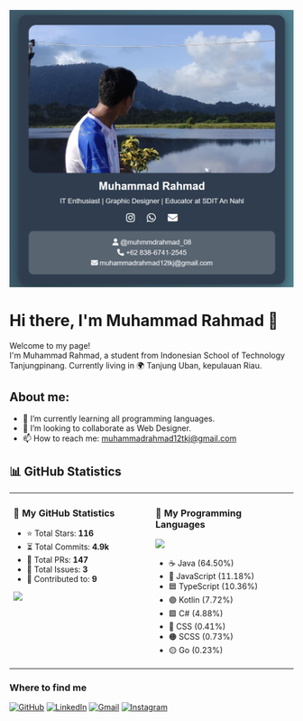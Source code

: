![My Banner](https://github.com/muhammadrahmad/muhammadrahmad/raw/main/profile.png)

# Hi there, I'm Muhammad Rahmad 👋

Welcome to my page!  
I'm Muhammad Rahmad, a student from Indonesian School of Technology Tanjungpinang. Currently living in 🌍 Tanjung Uban, kepulauan Riau.  

## About me:
- 🌱 I’m currently learning all programming languages.
- 👥 I’m looking to collaborate as Web Designer.
- 📫 How to reach me: muhammadrahmad12tkj@gmail.com

## 📊 GitHub Statistics  

<div align="center">
  <table>
    <tr>
      <td valign="top" width="50%">
        <h3>🔹 My GitHub Statistics</h3>
        <ul>
          <li>⭐ Total Stars: <strong>116</strong></li>
          <li>⏳ Total Commits: <strong>4.9k</strong></li>
          <li>🔀 Total PRs: <strong>147</strong></li>
          <li>🚨 Total Issues: <strong>3</strong></li>
          <li>📌 Contributed to: <strong>9</strong></li>
        </ul>
        <img src="https://github-readme-stats.vercel.app/api?username=your-github-username&show_icons=true&theme=dark" />
      </td>
      <td valign="top" width="50%">
        <h3>🎨 My Programming Languages</h3>
        <img src="https://github-readme-stats.vercel.app/api/top-langs/?username=your-github-username&layout=compact&theme=dark" />
        <ul>
          <li>☕ Java (64.50%)</li>
          <li>📜 JavaScript (11.18%)</li>
          <li>🟦 TypeScript (10.36%)</li>
          <li>🟣 Kotlin (7.72%)</li>
          <li>🟩 C# (4.88%)</li>
          <li>🔵 CSS (0.41%)</li>
          <li>🟠 SCSS (0.73%)</li>
          <li>🟡 Go (0.23%)</li>
        </ul>
      </td>
    </tr>
  </table>
</div>

### Where to find me

[![GitHub](https://img.shields.io/badge/GitHub-000?style=for-the-badge&logo=github&logoColor=white)](https://github.com/muhammadrahmad)
[![LinkedIn](https://img.shields.io/badge/LinkedIn-0A66C2?style=for-the-badge&logo=linkedin&logoColor=white)](https://www.linkedin.com/in/muhammad-rahmad-753a65270)
[![Gmail](https://img.shields.io/badge/Gmail-D14836?style=for-the-badge&logo=gmail&logoColor=white)](mailto:muhammadrahmad12tkj@gmail.com)
[![Instagram](https://img.shields.io/badge/Instagram-E4405F?style=for-the-badge&logo=instagram&logoColor=white)](https://www.instagram.com/muhmmdrahmad_08)

